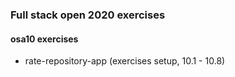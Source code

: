 ### Full stack open 2020 exercises

#### osa10 exercises

* rate-repository-app    (exercises setup, 10.1 - 10.8)